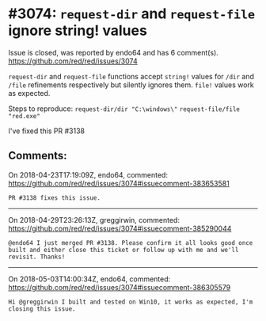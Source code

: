 
#3074: `request-dir` and `request-file` ignore string! values
================================================================================
Issue is closed, was reported by endo64 and has 6 comment(s).
<https://github.com/red/red/issues/3074>

`request-dir` and `request-file` functions accept `string!` values for `/dir` and `/file` refinements respectively but silently ignores them. `file!` values work as expected.

Steps to reproduce:
`request-dir/dir "C:\windows\"`
`request-file/file "red.exe"`

I've fixed this PR #3138 



Comments:
--------------------------------------------------------------------------------

On 2018-04-23T17:19:09Z, endo64, commented:
<https://github.com/red/red/issues/3074#issuecomment-383653581>

    PR #3138 fixes this issue.

--------------------------------------------------------------------------------

On 2018-04-29T23:26:13Z, greggirwin, commented:
<https://github.com/red/red/issues/3074#issuecomment-385290044>

    @endo64 I just merged PR #3138. Please confirm it all looks good once built and either close this ticket or follow up with me and we'll revisit. Thanks!

--------------------------------------------------------------------------------

On 2018-05-03T14:00:34Z, endo64, commented:
<https://github.com/red/red/issues/3074#issuecomment-386305579>

    Hi @greggirwin I built and tested on Win10, it works as expected, I'm closing this issue.

